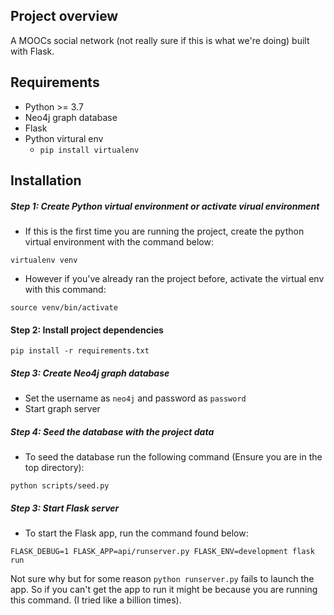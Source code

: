 ## Project overview

A MOOCs social network (not really sure if this is what we're doing) built
with Flask.

## Requirements

* Python >= 3.7
* Neo4j graph database
* Flask
* Python virtural env
  * ```pip install virtualenv```

## Installation

##### Step 1: Create Python virtual environment or activate virual environment
* If this is the first time you are running the project, create the python virtual environment with the command below:

```
virtualenv venv
```

* However if you've already ran the project before, activate the virtual env with this command:
```
source venv/bin/activate
```

#### Step 2: Install project dependencies
```
pip install -r requirements.txt
```

##### Step 3: Create Neo4j graph database
* Set the username as `neo4j` and password as `password`
* Start graph server

##### Step 4: Seed the database with the project data
* To seed the database run the following command (Ensure you are in the top directory):
```
python scripts/seed.py
```

##### Step 3: Start Flask server
* To start the Flask app, run the command found below:

```
FLASK_DEBUG=1 FLASK_APP=api/runserver.py FLASK_ENV=development flask run
```

Not sure why but for some reason `python runserver.py` fails to launch the app. So if you can't get the app to run
it might be because you are running this command. (I tried like a billion times).